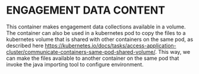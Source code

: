 # ENGAGEMENT DATA CONTENT

This container makes engagement data collections available in a volume.
The container can also be used in a kubernetes pod to copy the files to a kubernetes volume that is shared with other containers on the same pod, as described here https://kubernetes.io/docs/tasks/access-application-cluster/communicate-containers-same-pod-shared-volume/.
This way, we can make the files available to another container on the same pod that invoke the java importing tool to configure environment.